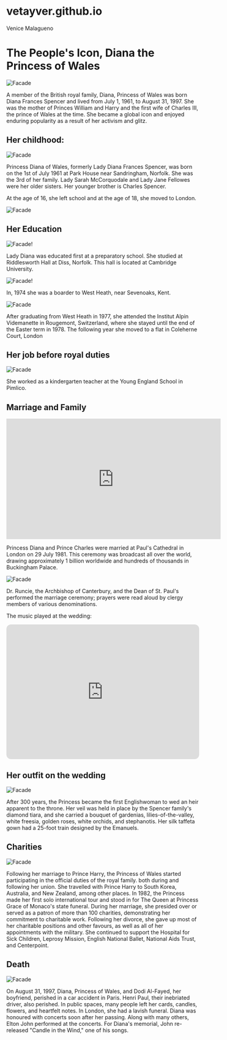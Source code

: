 # vetayver.github.io
Venice Malagueno

# The People's Icon, Diana the Princess of Wales 


![Facade](https://m.media-amazon.com/images/M/MV5BMjEyNzMyNTQ4M15BMl5BanBnXkFtZTcwNjA0NjI5NA@@._V1_.jpg) 

A member of the British royal family, Diana, Princess of Wales was born Diana Frances Spencer and lived from July 1, 1961, to August 31, 1997. She was the mother of Princes William and Harry and the first wife of Charles III, the prince of Wales at the time. She became a global icon and enjoyed enduring popularity as a result of her activism and glitz.


## Her childhood:


![Facade](https://people.com/thmb/5ttaLyDCk_F4mSnsB0YrK-IAF9k=/750x0/filters:no_upscale():max_bytes(150000):strip_icc():focal(1039x419:1041x421):format(webp)/princess-diana-siblings-0443fa1ce659423ea9808d6ec3fd25c8.jpg) 

Princess Diana of Wales, formerly Lady Diana Frances Spencer, was born on the 1st of July 1961 at Park House near Sandringham, Norfolk. She was the 3rd of her family. Lady Sarah McCorquodale and Lady Jane Fellowes were her older sisters. Her younger brother is Charles Spencer. 

At the age of 16, she left school and at the age of 18, she moved to London. 

![Facade](https://www.cathaypacific.com/content/dam/focal-point/cx/inspiration/2017/08/Diana-London-4.renditionimage.900.900.jpg) 

## Her Education

![Facade!](https://smapse.com/storage/2017/05/riddlesworth-hall-school-7.jpg) 


Lady Diana was educated first at a preparatory school. She studied at Riddlesworth Hall at Diss, Norfolk. This hall is located at Cambridge University. 

![Facade!](https://www.theweddingsecret.co.uk/img/uploads/pageimage/58a461c9238ab_homepage.jpg)

In, 1974 she was a boarder to West Heath, near Sevenoaks, Kent.

![Facade](https://images.hellomagazine.com/horizon/original_aspect_ratio/e93c3a3ce23c-school-z.jpg)

After graduating from West Heath in 1977, she attended the Institut Alpin Videmanette in Rougemont, Switzerland, where she stayed until the end of the Easter term in 1978. The following year she moved to a flat in Coleherne Court, London

## Her job before royal duties 

![Facade](https://princessdianabookboutique.files.wordpress.com/2015/07/image154.jpg?w=660)

She worked as a kindergarten teacher at the Young England School in Pimlico.

## Marriage and Family 

<iframe width="560" height="315" src="https://www.youtube.com/embed/A0bmGTLrAhY?si=7FPkmfvCrLfmjht7" title="YouTube video player" frameborder="0" allow="accelerometer; autoplay; clipboard-write; encrypted-media; gyroscope; picture-in-picture; web-share" allowfullscreen></iframe>

Princess Diana and Prince Charles were married at Paul's Cathedral in London on 29 July 1981. This ceremony was broadcast all over the world, drawing approximately 1 billion worldwide and hundreds of thousands in Buckingham Palace. 

![Facade](https://media.gettyimages.com/id/109326196/photo/robert-runcie-the-archbishop-of-canterbury-officiates-at-the-wedding-of-charles-prince-of.jpg?s=612x612&w=gi&k=20&c=_G2x1m2qNavq6sXLRQYsKMyu3GqKp8PV-hsMPPaMQuw=) 

Dr. Runcie, the Archbishop of Canterbury, and the Dean of St. Paul's performed the marriage ceremony; prayers were read aloud by clergy members of various denominations. 

The music played at the wedding:

<iframe style="border-radius:12px" src="https://open.spotify.com/embed/playlist/1jTSBSHKNKybFegdoBQ6M1?utm_source=generator" width="100%" height="352" frameBorder="0" allowfullscreen="" allow="autoplay; clipboard-write; encrypted-media; fullscreen; picture-in-picture" loading="lazy"></iframe>

## Her outfit on the wedding



![Facade](https://people.com/thmb/m5jwriC4JSqX03g6Ut3mihr91Eg=/1500x0/filters:no_upscale():max_bytes(150000):strip_icc():focal(899x302:901x304)/princess-diana-wedding-dress-1-4858baf5147247e68756465f745f0362.jpg) 


After 300 years, the Princess became the first Englishwoman to wed an heir apparent to the throne. Her veil was held in place by the Spencer family's diamond tiara, and she carried a bouquet of gardenias, lilies-of-the-valley, white freesia, golden roses, white orchids, and stephanotis. Her silk taffeta gown had a 25-foot train designed by the Emanuels.


## Charities 

![Facade](https://cdn.aarp.net/content/dam/aarp/entertainment/celebrities/08/1140-princess-diana-charity-students-neasden.jpg) 

Following her marriage to Prince Harry, the Princess of Wales started participating in the official duties of the royal family. both during and following her union. She travelled with Prince Harry to South Korea, Australia, and New Zealand, among other places. In 1982, the Princess made her first solo international tour and stood in for The Queen at Princess Grace of Monaco's state funeral. During her marriage, she presided over or served as a patron of more than 100 charities, demonstrating her commitment to charitable work. Following her divorce, she gave up most of her charitable positions and other favours, as well as all of her appointments with the military. She continued to support the Hospital for Sick Children, Leprosy Mission, English National Ballet, National Aids Trust, and Centerpoint. 

## Death 

![Facade](https://upload.wikimedia.org/wikipedia/commons/d/df/Flowers_for_Princess_Diana%27s_Funeral.jpg)

On August 31, 1997, Diana, Princess of Wales, and Dodi Al-Fayed, her boyfriend, perished in a car accident in Paris. Henri Paul, their inebriated driver, also perished. In public spaces, many people left her cards, candles, flowers, and heartfelt notes. In London, she had a lavish funeral. Diana was honoured with concerts soon after her passing. Along with many others, Elton John performed at the concerts. For Diana's memorial, John re-released "Candle in the Wind," one of his songs.

